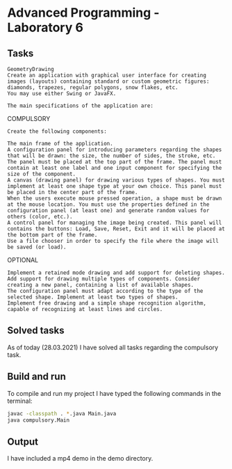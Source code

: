# Advanced Programming - Laboratory 6

## Tasks
```text
GeometryDrawing
Create an application with graphical user interface for creating images (layouts) containing standard or custom geometric figures: diamonds, trapezes, regular polygons, snow flakes, etc.
You may use either Swing or JavaFX.

The main specifications of the application are:

```
COMPULSORY
```text
Create the following components:

The main frame of the application.
A configuration panel for introducing parameters regarding the shapes that will be drawn: the size, the number of sides, the stroke, etc.
The panel must be placed at the top part of the frame. The panel must contain at least one label and one input component for specifying the size of the component.
A canvas (drawing panel) for drawing various types of shapes. You must implement at least one shape type at your own choice. This panel must be placed in the center part of the frame.
When the users execute mouse pressed operation, a shape must be drawn at the mouse location. You must use the properties defined in the configuration panel (at least one) and generate random values for others (color, etc.).
A control panel for managing the image being created. This panel will contains the buttons: Load, Save, Reset, Exit and it will be placed at the bottom part of the frame.
Use a file chooser in order to specify the file where the image will be saved (or load).

```
OPTIONAL
```text
Implement a retained mode drawing and add support for deleting shapes.
Add support for drawing multiple types of components. Consider creating a new panel, containing a list of available shapes.
The configuration panel must adapt according to the type of the selected shape. Implement at least two types of shapes.
Implement free drawing and a simple shape recognition algorithm, capable of recognizing at least lines and circles.

```

## Solved tasks

As of today (28.03.2021) I have solved all tasks regarding the compulsory task.
## Build and run

To compile and run my project I have typed the following commands in the terminal:
```bash
javac -classpath . *.java Main.java
java compulsory.Main
```

## Output

I have included a mp4 demo in the demo directory.